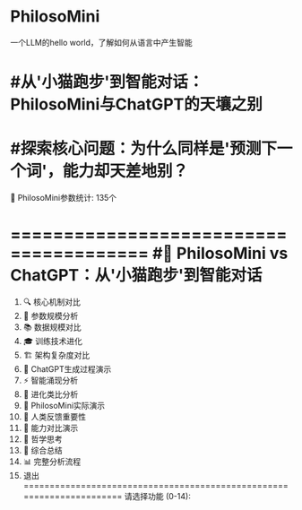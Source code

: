 # PhilosoMini
一个LLM的hello world，了解如何从语言中产生智能

#从'小猫跑步'到智能对话：PhilosoMini与ChatGPT的天壤之别
=================================
#探索核心问题：为什么同样是'预测下一个词'，能力却天差地别？
=================================
🧠 PhilosoMini参数统计: 135个

=======================================
#🌟 PhilosoMini vs ChatGPT：从'小猫跑步'到智能对话
======================================
1.  🔍 核心机制对比
2.  🔢 参数规模分析
3.  📚 数据规模对比
4.  🎓 训练技术进化
5.  🏗️ 架构复杂度对比
6.  🤖 ChatGPT生成过程演示
7.  ⚡ 智能涌现分析
8.  🌟 进化类比分析
9.  🔬 PhilosoMini实际演示
10. 💝 人类反馈重要性
11. 🎪 能力对比演示
12. 🤔 哲学思考
13. 🌟 综合总结
14. 📊 完整分析流程
0.  退出
======================================================================
请选择功能 (0-14): 
